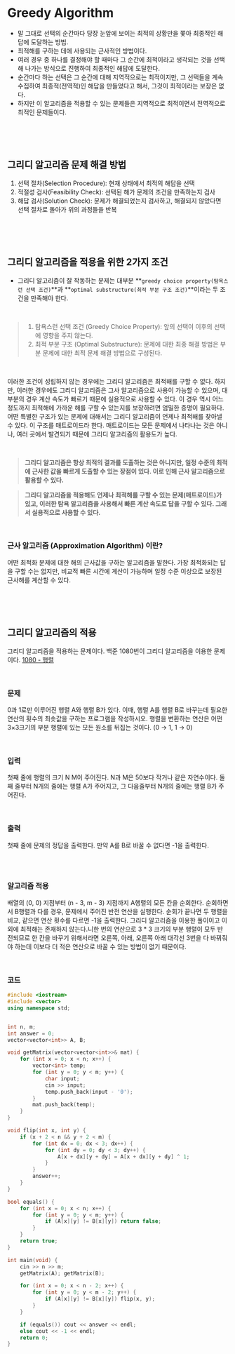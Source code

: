 # Greedy Algorithm
- 말 그대로 선택의 순간마다 당장 눈앞에 보이는 최적의 상황만을 쫓아 최종적인 해답에 도달하는 방법.
- 최적해를 구하는 데에 사용되는 근사적인 방법이다. 
- 여러 경우 중 하나를 결정해야 할 때마다 그 순간에 최적이라고 생각되는 것을 선택해 나가는 방식으로 진행하여 최종적인 해답에 도달한다.
- 순간마다 하는 선택은 그 순간에 대해 지역적으로는 최적이지만, 그 선택들을 계속 수집하여 최종적(전역적)인 해답을 만들었다고 해서, 그것이 최적이라는 보장은 없다.
- 하지만 이 알고리즘을 적용할 수 있는 문제들은 지역적으로 최적이면서 전역적으로 최적인 문제들이다.

<br/>
<br/>
<br/>

## 그리디 알고리즘 문제 해결 방법
1. 선택 절차(Selection Procedure): 현재 상태에서 최적의 해답을 선택
2. 적절성 검사(Feasibility Check): 선택된 해가 문제의 조건을 만족하는지 검사
3. 해답 검사(Solution Check): 문제가 해결되었는지 검사하고, 해결되지 않았다면 선택 절차로 돌아가 위의 과정들을 반복

<br/>
<br/>
<br/>

## 그리디 알고리즘을 적용을 위한 2가지 조건
- 그리디 알고리즘이 잘 작동하는 문제는 대부분 **```greedy choice property(탐욕스런 선택 조건)```**과 **```optimal substructure(최적 부분 구조 조건)```**이라는 두 조건을 만족해야 한다.

<br/>

> 1. 탐욕스런 선택 조건 (Greedy Choice Property): 앞의 선택이 이후의 선택에 영향을 주지 않는다.
> 2. 최적 부분 구조 (Optimal Substructure): 문제에 대한 최종 해결 방법은 부분 문제에 대한 최적 문제 해결 방법으로 구성된다.

<br/>

이러한 조건이 성립하지 않는 경우에는 그리디 알고리즘은 최적해를 구할 수 없다. 하지만, 이러한 경우에도 그리디 알고리즘은 그사 알고리즘으로 사용이 가능할 수 있으며, 대부분의 경우 계산 속도가 빠르기 때문에 실용적으로 사용할 수 있다. 이 경우 역시 어느 정도까지 최적해에 가까운 해를 구할 수 있는지를 보장하려면 엄밀한 증명이 필요하다.
어떤 특별한 구조가 있는 문제에 대해서는 그리디 알고리즘이 언제나 최적해를 찾아낼 수 있다. 이 구조를 매트로이드라 한다. 매트로이드는 모든 문제에서 나타나는 것은 아니나, 여러 곳에서 발견되기 때문에 그리디 알고리즘의 활용도가 높다.

<br/>

> **그리디 알고리즘은 항상 최적의 결과를 도출하는 것은 아니지만, 일정 수준의 최적에 근사한 값을 빠르게 도출할 수 있는 장점이 있다. 이로 인해 근사 알고리즘으로 활용할 수 있다.**

> **그리디 알고리즘을 적용해도 언제나 최적해를 구할 수 있는 문제(매트로이드)가 있고, 이러한 탐욕 알고리즘을 사용해서 빠른 계산 속도로 답을 구할 수 있다. 그래서 실용적으로 사용할 수 있다.**

<br/>

### 근사 알고리즘 (Approximation Algorithm) 이란?
어떤 최적화 문제에 대한 해의 근사값을 구하는 알고리즘을 말한다. 가장 최적화되는 답을 구할 수는 없지만, 비교적 빠른 시간에 계산이 가능하며 일정 수준 이상으로 보장된 근사해를 계산할 수 있다.

<br/>
<br/>
<br/>

## 그리디 알고리즘의 적용
그리디 알고리즘을 적용하는 문제이다. 백준 1080번이 그리디 알고리즘을 이용한 문제이다. [1080 - 행렬](https://www.acmicpc.net/problem/1080)

<br/>

### 문제
0과 1로만 이루어진 행렬 A와 행렬 B가 있다. 이때, 행렬 A를 행렬 B로 바꾸는데 필요한 연산의 횟수의 최솟값을 구하는 프로그램을 작성하시오. 행렬을 변환하는 연산은 어떤 3×3크기의 부분 행렬에 있는 모든 원소를 뒤집는 것이다. (0 → 1, 1 → 0)

<br/>

### 입력
첫째 줄에 행렬의 크기 N M이 주어진다. N과 M은 50보다 작거나 같은 자연수이다. 둘째 줄부터 N개의 줄에는 행렬 A가 주어지고, 그 다음줄부터 N개의 줄에는 행렬 B가 주어진다.

<br/>

### 출력
첫째 줄에 문제의 정답을 출력한다. 만약 A를 B로 바꿀 수 없다면 -1을 출력한다.

<br/>
<br/>

### 알고리즘 적용
배열의 (0, 0) 지점부터 (n - 3, m - 3) 지점까지 A행렬의 모든 칸을 순회한다. 순회하면서 B행렬과 다를 경우, 문제에서 주어진 반전 연산을 실행한다. 순회가 끝나면 두 행렬을 비교, 같으면 연산 횟수를 다르면 -1을 출력한다. 
그리디 알고리즘을 이용한 풀이이고 이 외에 최적해는 존재하지 않는다.니한 번의 연산으로 3 * 3 크기의 부분 행렬이 모두 반전되므로 한 칸을 바꾸기 위해서라면 오른쪽, 아래, 오른쪽 아래 대각선 3번을 다 바꿔줘야 하는데 이보다 더 적은 연산으로 바꿀 수 있는 방법이 없기 때문이다.

<br/>

### 코드
```c++
#include <iostream>
#include <vector>
using namespace std;


int n, m;
int answer = 0;
vector<vector<int>> A, B;

void getMatrix(vector<vector<int>>& mat) {
    for (int x = 0; x < n; x++) {
        vector<int> temp;
        for (int y = 0; y < m; y++) {
            char input;
            cin >> input;
            temp.push_back(input - '0');
        }
        mat.push_back(temp);
    }
}

void flip(int x, int y) {
    if (x + 2 < n && y + 2 < m) {
        for (int dx = 0; dx < 3; dx++) {
            for (int dy = 0; dy < 3; dy++) {
                A[x + dx][y + dy] = A[x + dx][y + dy] ^ 1;
            }
        }
        answer++;
    }
}

bool equals() {
    for (int x = 0; x < n; x++) {
        for (int y = 0; y < m; y++) {
            if (A[x][y] != B[x][y]) return false;
        }
    }
    return true;
}

int main(void) {
    cin >> n >> m;
    getMatrix(A); getMatrix(B);

    for (int x = 0; x < n - 2; x++) {
        for (int y = 0; y < m - 2; y++) {
            if (A[x][y] != B[x][y]) flip(x, y);
        }
    }

    if (equals()) cout << answer << endl;
    else cout << -1 << endl;
    return 0;
}
```